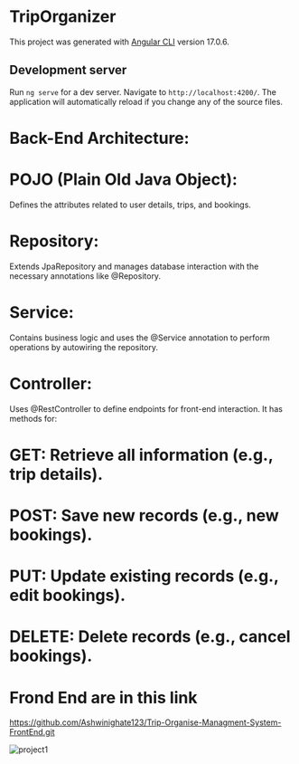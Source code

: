 # TripOrganizer

This project was generated with [Angular CLI](https://github.com/angular/angular-cli) version 17.0.6.

## Development server

Run `ng serve` for a dev server. Navigate to `http://localhost:4200/`. The application will automatically reload if you change any of the source files.

# Back-End Architecture:

# POJO (Plain Old Java Object): 

 Defines the attributes related to user details, trips, and bookings.

# Repository:

Extends JpaRepository and manages database interaction with the necessary annotations like @Repository.

# Service: 

Contains business logic and uses the @Service annotation to perform operations by autowiring the repository.

# Controller: 

Uses @RestController to define endpoints for front-end interaction. It has methods for:

# GET: Retrieve all information (e.g., trip details).
# POST: Save new records (e.g., new bookings).
# PUT: Update existing records (e.g., edit bookings).
# DELETE: Delete records (e.g., cancel bookings).

# Frond End are in this link

https://github.com/Ashwinighate123/Trip-Organise-Managment-System-FrontEnd.git

![project1](https://github.com/user-attachments/assets/5a38c328-169c-4fea-b3d1-1a2cb9a43d7a)
